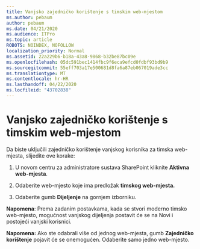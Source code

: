 ```yaml
---
title: Vanjsko zajedničko korištenje s timskim web-mjestom
ms.author: pebaum
author: pebaum
ms.date: 04/21/2020
ms.audience: ITPro
ms.topic: article
ROBOTS: NOINDEX, NOFOLLOW
localization_priority: Normal
ms.assetid: 22a229b6-b18a-43a8-9868-b32be87bc09e
ms.openlocfilehash: 05dc591bec1414fbc9f6eca9efcd0fdbf93bd9b9
ms.sourcegitcommit: 55eff703a17e500681d8fa6a87eb067019ade3cc
ms.translationtype: MT
ms.contentlocale: hr-HR
ms.lasthandoff: 04/22/2020
ms.locfileid: "43702838"
---
```

# <a name="external-sharing-with-a-team-site"></a>Vanjsko zajedničko korištenje s timskim web-mjestom

Da biste uključili zajedničko korištenje vanjskog korisnika za timska web-mjesta, slijedite ove korake: 
  
1. U novom centru za administratore sustava SharePoint kliknite **Aktivna web-mjesta**.
  
2. Odaberite web-mjesto koje ima predložak **timskog web-mjesta.** 
  
3. Odaberite gumb **Dijeljenje** na gornjem izborniku. 
  
 **Napomena**: Prema zadanim postavkama, kada se stvori moderno timsko web-mjesto, mogućnost vanjskog dijeljenja postavit će se na Novi i postojeći vanjski korisnici. 
  
 **Napomena:** Ako ste odabrali više od jednog web-mjesta, gumb **Zajedničko korištenje** pojavit će se onemogućen. Odaberite samo jedno web-mjesto. 
  

